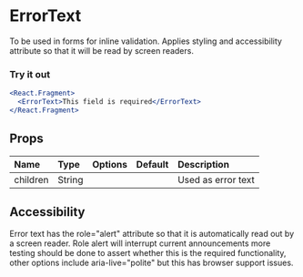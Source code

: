# ErrorText

To be used in forms for inline validation. Applies styling and accessibility attribute so that it will be read by screen readers.

### Try it out

```.jsx
<React.Fragment>
  <ErrorText>This field is required</ErrorText>
</React.Fragment>
```

## Props

| Name | Type | Options | Default | Description |
| :- | :- | :-: | :- | :- |
| children | String | |  | Used as error text |

## Accessibility

Error text has the role="alert" attribute so that it is automatically read out by a screen reader. Role alert will interrupt current announcements more testing should be done to assert whether this is the required functionality, other options include aria-live="polite" but this has browser support issues.
